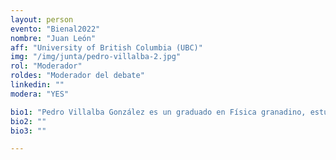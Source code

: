 ```yaml
---
layout: person
evento: "Bienal2022"
nombre: "Juan León"
aff: "University of British Columbia (UBC)"
img: "/img/junta/pedro-villalba-2.jpg"
rol: "Moderador"
roldes: "Moderador del debate"
linkedin: ""
modera: "YES"

bio1: "Pedro Villalba González es un graduado en Física granadino, estudiando un máster de Física en la University of British Columbia (Vancouver). Se está especializando en Cosmología Observacional, trabajando en el diseño de un radiotelescopio que pretende ayudar en la búsqueda de modos B en el Fondo Cósmico de Microondas. En el pasado ha estado interesado en la Física de la Materia Condensada computacional, simulando materiales bidimensionales. Interesado por la cultura de su tierra, Andalucía, no deja pasar un febrero sin ver el COAC."
bio2: ""
bio3: ""

---
```

